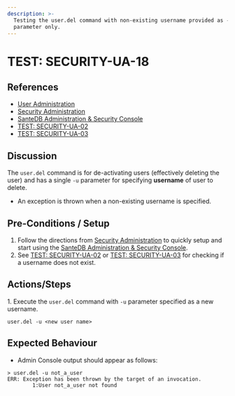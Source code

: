 ```yaml
---
description: >-
  Testing the user.del command with non-existing username provided as -u
  parameter only.
---
```


# TEST: SECURITY-UA-18

## References

* [User Administration](../../../../../../operations/server-administration/santedb-icdr-admin-console/user-administration.md)
* [Security Administration](../../../../../../operations/system-administration/security-administration/#demo-environment)&#x20;
* [SanteDB Administration & Security Console](../../../../../../operations/server-administration/santedb-icdr-admin-console/)
* [TEST: SECURITY-UA-02](test-security-ua-02.md)
* [TEST: SECURITY-UA-03](test-security-ua-03.md)

## Discussion

The `user.del` command is for de-activating users (effectively deleting the user) and has a single `-u` parameter for specifying **username** of user to delete.&#x20;

* An exception is thrown when a non-existing username is specified.

## Pre-Conditions / Setup

1. Follow the directions from [Security Administration](../../../../../../operations/system-administration/security-administration/#demo-environment) to quickly setup and start using the [SanteDB Administration & Security Console](../../../../../../operations/server-administration/santedb-icdr-admin-console/).
2. See [TEST: SECURITY-UA-02](test-security-ua-02.md) or [TEST: SECURITY-UA-03](test-security-ua-03.md) for checking if a username does not exist.

## Actions/Steps

1\. Execute the `user.del` command with `-u` parameter specified as a new username.

```
user.del -u <new user name>
```

## Expected Behaviour

* Admin Console output should appear as follows:

```
> user.del -u not_a_user
ERR: Exception has been thrown by the target of an invocation.
        1:User not_a_user not found
```

